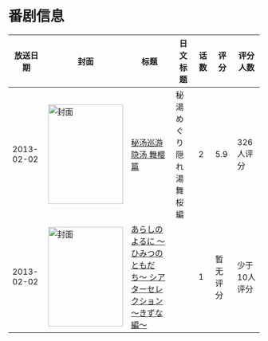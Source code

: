 # 番剧信息

|放送日期|封面|标题|日文标题|话数|评分|评分人数|
|---|---|---|---|---|---|---|
|2013-02-02|<img src="/img/no_icon_subject.png" alt="封面" style="width:150px;height:200px;object-fit:cover;">|[秘汤巡游 隐汤 舞樱篇](https://bangumi.tv/subject/63895)|秘湯めぐり 隠れ湯 舞桜編|2|5.9|326人评分|
|2013-02-02|<img src="//lain.bgm.tv/pic/cover/c/05/8b/107987_Z1e1l.jpg" alt="封面" style="width:150px;height:200px;object-fit:cover;">|[あらしのよるに 〜ひみつのともだち〜 シアターセレクション 〜きずな編〜](https://bangumi.tv/subject/107987)||1|暂无评分|少于10人评分|
